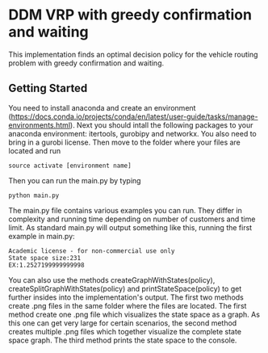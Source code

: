 # DDM VRP with greedy confirmation and waiting

This implementation finds an optimal decision policy for the vehicle routing problem with greedy confirmation and waiting.

## Getting Started

You need to install anaconda and create an environment (https://docs.conda.io/projects/conda/en/latest/user-guide/tasks/manage-environments.html). Next you should intall the following packages to your anaconda environment: itertools, gurobipy and networkx. You also need to bring in a gurobi license. Then move to the folder where your files are located and run  
```
source activate [environment name]
```
Then you can run the main.py by typing
```
python main.py
```
The main.py file contains various examples you can run. They differ in complexity and running time depending on number of customers and time limit.
As standard main.py will output something like this, running the first example in main.py:
```
Academic license - for non-commercial use only
State space size:231
EX:1.2527199999999998
```
You can also use the methods createGraphWithStates(policy), createSplitGraphWithStates(policy) and printStateSpace(policy) to get further insides into the implementation's output. The first two methods create .png files in the same folder where the files are located. The first method create one .png file which visualizes the state space as a graph. As this one can get very large for certain scenarios, the second method creates multiple .png files which together visualize the complete state space graph. The third method prints the state space to the console.